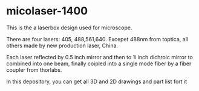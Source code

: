 # micolaser-1400

This is the a laserbox design used for microscope. 

There are four lasers: 405, 488,561,640. Excepet 488nm from toptica, all others made by new production laser, China.

Each laser reflected by 0.5 inch mirror and then to 1i inch dichroic mirror to combined into one beam, finally coipled into a single mode fiber by a fiber coupler from thorlabs.

In this depository, you can get all 3D and 2D drawings and part list fort it